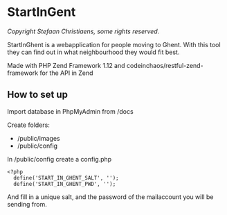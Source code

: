 StartInGent
=========

*Copyright Stefaan Christiaens, some rights reserved.*



StartInGhent is a webapplication for people moving to Ghent. 
With this tool they can find out in what neighbourhood they would fit best.

Made with PHP Zend Framework 1.12 and codeinchaos/restful-zend-framework for the API in Zend


How to set up
--------

Import database in PhpMyAdmin from /docs

Create folders:
- /public/images
- /public/config

In /public/config create a config.php

    <?php
      define('START_IN_GHENT_SALT', '');
      define('START_IN_GHENT_PWD', '');
And fill in a unique salt, and the password of the mailaccount you will be sending from.
